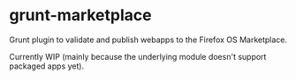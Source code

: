 # grunt-marketplace
Grunt plugin to validate and publish webapps to the Firefox OS Marketplace.

Currently WIP (mainly because the underlying module doesn't support packaged apps yet).
